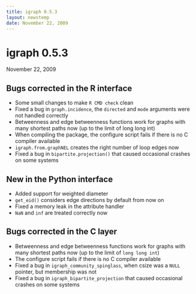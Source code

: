 ```yaml
---
title: igraph 0.5.3
layout: newstemp
date: November 22, 2009
---
```


igraph 0.5.3
============

November 22, 2009

Bugs corrected in the R interface
---------------------------------

- Some small changes to make `R CMD check` clean
- Fixed a bug in `graph.incidence`, the `directed` and `mode` arguments 
  were not handled correctly
- Betweenness and edge betweenness functions work for graphs with
  many shortest paths now (up to the limit of long long int)
- When compiling the package, the configure script fails if there is
  no C compiler available
- `igraph.from.graphNEL` creates the right number of loop edges now
- Fixed a bug in `bipartite.projection()` that caused occasional crashes 
  on some systems

New in the Python interface
---------------------------

- Added support for weighted diameter
- `get_eid()` considers edge directions by default from now on
- Fixed a memory leak in the attribute handler
- `NaN` and `inf` are treated correctly now

Bugs corrected in the C layer
-----------------------------

- Betweenness and edge betweenness functions work for graphs with
  many shortest paths now (up to the limit of `long long int`)
- The configure script fails if there is no C compiler available
- Fixed a bug in `igraph_community_spinglass`, when csize was a `NULL`
  pointer, but membership was not
- Fixed a bug in `igraph_bipartite_projection` that caused occasional
  crashes on some systems
